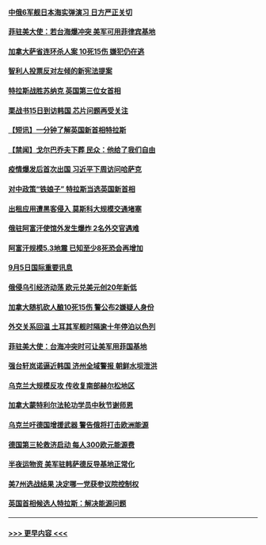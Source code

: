 #### [中俄6军舰日本海实弹演习 日方严正关切](../pages/prog202/a103519192.md?t=09060701) 
#### [菲驻美大使：若台海爆冲突 美军可用菲律宾基地](../pages/prog202/a103519194.md?t=09060701) 
#### [加拿大萨省连环杀人案 10死15伤 嫌犯仍在逃](../pages/prog202/a103519190.md?t=09060701) 
#### [智利人投票反对左倾的新宪法提案](../pages/prog202/a103519220.md?t=09060701) 
#### [特拉斯战胜苏纳克 英国第三位女首相](../pages/prog202/a103519182.md?t=09060701) 
#### [栗战书15日到访韩国 芯片问题再受关注](../pages/prog202/a103519199.md?t=09060701) 
#### [【短讯】一分钟了解英国新首相特拉斯](../pages/prog202/a103519186.md?t=09060701) 
#### [【禁闻】戈尔巴乔夫下葬 民众：他给了我们自由](../pages/prog202/a103519103.md?t=09060701) 
#### [疫情爆发后首次出国 习近平下周访问哈萨克](../pages/prog202/a103519086.md?t=09060701) 
#### [对中政策“铁娘子” 特拉斯当选英国新首相](../pages/prog202/a103519030.md?t=09060701) 
#### [出租应用遭黑客侵入 莫斯科大规模交通堵塞](../pages/prog202/a103518961.md?t=09060701) 
#### [俄驻阿富汗使馆外发生爆炸 2名外交官遇难](../pages/prog202/a103518954.md?t=09060701) 
#### [阿富汗规模5.3地震 已知至少8死恐会再增加](../pages/prog202/a103518926.md?t=09060701) 
#### [9月5日国际重要讯息](../pages/prog202/a103518905.md?t=09060701) 
#### [俄侵乌引经济动荡 欧元兑美元创20年新低](../pages/prog202/a103518849.md?t=09060701) 
#### [加拿大随机砍人酿10死15伤 警公布2嫌疑人身份](../pages/prog202/a103518839.md?t=09060701) 
#### [外交关系回温 土耳其军舰时隔逾十年停泊以色列](../pages/prog202/a103518759.md?t=09060701) 
#### [菲驻美大使：台海冲突时可让美军用菲国基地](../pages/prog202/a103518751.md?t=09060701) 
#### [强台轩岚诺逼近韩国 济州全域警报 朝鲜水坝泄洪](../pages/prog202/a103518724.md?t=09060701) 
#### [乌克兰大规模反攻 传收复南部赫尔松地区](../pages/prog202/a103518708.md?t=09060701) 
#### [加拿大蒙特利尔法轮功学员中秋节谢师恩](../pages/prog202/a103518635.md?t=09060701) 
#### [乌克兰吁德国增援武器 警告俄将打击欧洲能源](../pages/prog202/a103518528.md?t=09060701) 
#### [德国第三轮救济启动 每人300欧元能源费](../pages/prog202/a103518544.md?t=09060701) 
#### [半夜运物资 美军驻韩萨德反导基地正常化](../pages/prog202/a103518540.md?t=09060701) 
#### [美7州选战结果 决定哪一党获参议院控制权](../pages/prog202/a103518474.md?t=09060701) 
#### [英国首相候选人特拉斯：解决能源问题](../pages/prog202/a103518385.md?t=09060701) 

----
#### [ >>> 更早内容 <<< ](../indexes/prog202-earlier.md)
